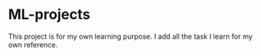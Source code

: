 # ML-projects

This project is for my own learning purpose. I add all the task I learn for my own reference.
